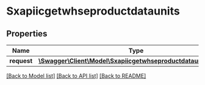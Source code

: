 # Sxapiicgetwhseproductdataunits

## Properties
Name | Type | Description | Notes
------------ | ------------- | ------------- | -------------
**request** | [**\Swagger\Client\Model\SxapiicgetwhseproductdataunitsRequest**](SxapiicgetwhseproductdataunitsRequest.md) |  | [optional] 

[[Back to Model list]](../README.md#documentation-for-models) [[Back to API list]](../README.md#documentation-for-api-endpoints) [[Back to README]](../README.md)


